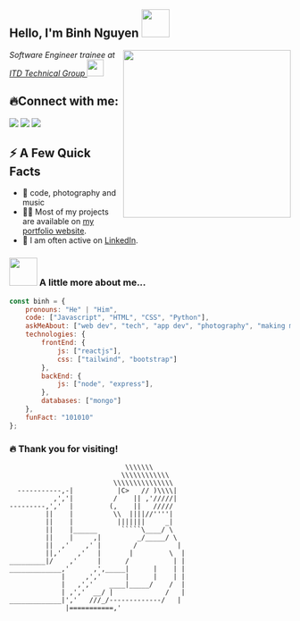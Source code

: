 <h2>Hello, I'm Binh Nguyen <img src="https://media.giphy.com/media/RbDKaczqWovIugyJmW/giphy.gif" width="50"></h2>
<img width="300px" align="right" src="https://media.giphy.com/media/wcgn5fVDjvR7pdvz4C/giphy.gif" />
<p><em>Software Engineer trainee at <a href="https://www.itd.com.vn/en/" target="_blank" rel="noreferrer">ITD Technical Group </a><img src="https://media.giphy.com/media/UCm27xoAXWkG6eZk0n/giphy.gif" width="30"> 
</em></p>

## 🔥Connect with me:
<p align="left">

<a href = "https://www.linkedin.com/in/duc-binh-nguyen-3b4839168/" target="_blank" rel="noreferrer"><img src="https://img.icons8.com/fluent/48/000000/linkedin.png"/></a>
<a href = "https://www.instagram.com/fenfhnib/" target="_blank" rel="noreferrer"><img src="https://img.icons8.com/fluent/48/000000/instagram-new.png"/></a>
<a href = "https://github.com/tripplen23" target="_blank" rel="noreferrer"><img src="https://img.icons8.com/fluent/48/000000/github.png"/></a>

</p>

<div>
  <h2>⚡️ A Few Quick Facts</h2>
  <ul>
    <li>🔭 code, photography and music
    <li>👨‍💻 Most of my projects are available on <a href="https://nguyenducbinh.me" target="_blank" rel="noreferrer">my portfolio website</a>.</li>
    <li>📝 I am often active on <a href="https://www.linkedin.com/in/duc-binh-nguyen-3b4839168/" target="_blank" rel="noreferrer">LinkedIn</a>.</li>
  </ul>
</div>

### <img src="https://media.giphy.com/media/bJ4TVNYNUympPgcpem/giphy.gif" width="50"> A little more about me...  

```javascript
const binh = {
    pronouns: "He" | "Him",
    code: ["Javascript", "HTML", "CSS", "Python"],
    askMeAbout: ["web dev", "tech", "app dev", "photography", "making music"],
    technologies: {
        frontEnd: {
            js: ["reactjs"],
            css: ["tailwind", "bootstrap"]
        },
        backEnd: {
            js: ["node", "express"],
        },
        databases: ["mongo"]
    },
    funFact: "101010"
};
```
### 🔥 Thank you for visiting!
```
                             \\\\\\\
                            \\\\\\\\\\\\
                          \\\\\\\\\\\\\\\
  -----------,-|           |C>   // )\\\\|
           ,','|          /    || ,'/////|
---------,','  |         (,    ||   /////
         ||    |          \\  ||||//''''|
         ||    |           |||||||     _|
         ||    |______      `````\____/ \
         ||    |     ,|         _/_____/ \
         ||  ,'    ,' |        /          |
         ||,'    ,'   |       |         \  |
_________|/    ,'     |      /           | |
_____________,'      ,',_____|      |    | |
             |     ,','      |      |    | |
             |   ,','    ____|_____/    /  |
             | ,','  __/ |             /   |
_____________|','   ///_/-------------/   |
              |===========,'
```


